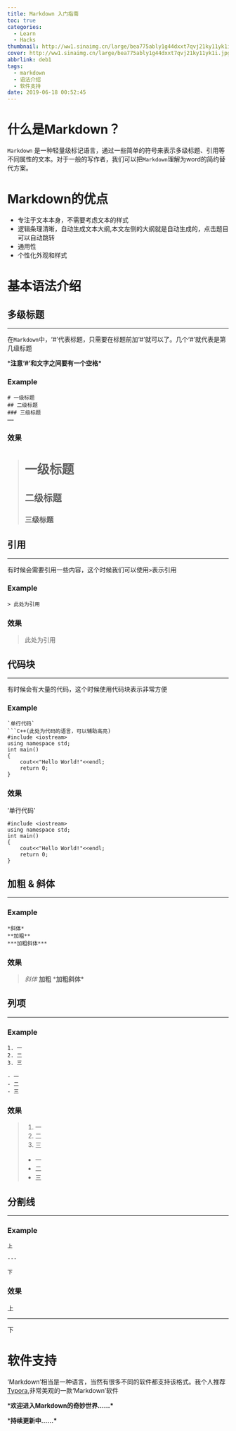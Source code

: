 ```yaml
---
title: Markdown 入门指南
toc: true
categories:
  - Learn
  - Hacks
thumbnail: http://ww1.sinaimg.cn/large/bea775ably1g44dxxt7qvj21ky11yk1i.jpg
cover: http://ww1.sinaimg.cn/large/bea775ably1g44dxxt7qvj21ky11yk1i.jpg
abbrlink: deb1
tags:
  - markdown
  - 语法介绍
  - 软件支持
date: 2019-06-18 00:52:45
---
```


# 什么是Markdown？

`Markdown` 是一种轻量级标记语言，通过一些简单的符号来表示多级标题、引用等不同属性的文本。对于一般的写作者，我们可以把`Markdown`理解为word的简约替代方案。

# Markdown的优点

- 专注于文本本身，不需要考虑文本的样式
- 逻辑条理清晰，自动生成文本大纲,本文左侧的大纲就是自动生成的，点击题目可以自动跳转
- 通用性
- 个性化外观和样式

# 基本语法介绍

## 多级标题

------

在`Markdown`中，‘#’代表标题，只需要在标题前加‘#’就可以了。几个‘#’就代表是第几级标题

***注意‘#’和文字之间要有一个空格\***

### Example

```
# 一级标题
## 二级标题
### 三级标题
……
```

### 效果

> # 一级标题
>
> ## 二级标题
>
> ### 三级标题

## 引用

------

有时候会需要引用一些内容，这个时候我们可以使用`>`表示引用

### Example

```
> 此处为引用
```

### 效果

> 此处为引用

## 代码块

------

有时候会有大量的代码，这个时候使用代码块表示非常方便

### Example

```
`单行代码`
​```C++(此处为代码的语言，可以辅助高亮)
#include <iostream>
using namespace std;
int main()
{
	cout<<"Hello World!"<<endl;
	return 0;
}
```

### 效果

‘单行代码’

```
#include <iostream>
using namespace std;
int main()
{
	cout<<"Hello World!"<<endl;
	return 0;
}
```

## 加粗 & 斜体

------

### Example

```
*斜体*
**加粗**
***加粗斜体***
```

### 效果

> *斜体*
> **加粗**
> ***加粗斜体\***

## 列项

------

### Example

```
1. 一
2. 二
3. 三

- 一
- 二
- 三
```

### 效果

> 1. 一
> 2. 二
> 3. 三
>
> - 一
> - 二
> - 三

## 分割线

------

### Example

```
上

---

下
```

### 效果

上

------

下

# 软件支持

‘Markdown’相当是一种语言，当然有很多不同的软件都支持该格式。我个人推荐[Typora](https://typora.io/),非常美观的一款‘Markdown’软件

***欢迎进入Markdown的奇妙世界……\***

***持续更新中……\***